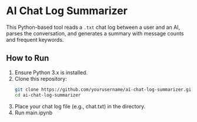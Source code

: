 # AI Chat Log Summarizer

This Python-based tool reads a `.txt` chat log between a user and an AI, parses the conversation, and generates a summary with message counts and frequent keywords.

## How to Run

1. Ensure Python 3.x is installed.
2. Clone this repository:
   ```bash
   git clone https://github.com/yourusername/ai-chat-log-summarizer.git
   cd ai-chat-log-summarizer
3. Place your chat log file (e.g., chat.txt) in the directory.
4. Run main.ipynb
